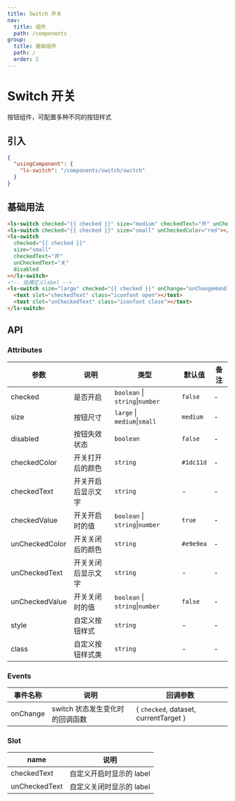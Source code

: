 ```yaml
---
title: Switch 开关
nav:
  title: 组件
  path: /components
group:
  title: 基础组件
  path: /
  order: 2
---
```


# Switch 开关

按钮组件，可配置多种不同的按钮样式

## 引入

```json
{
  "usingComponent": {
    "ls-switch": "/components/switch/switch"
  }
}
```

## 基础用法

```html
<ls-switch checked="{{ checked }}" size="medium" checkedText="开" unCheckedText="关"></ls-switch>
<ls-switch checked="{{ checked }}" size="small" unCheckedColor="red"></ls-switch>
<ls-switch
  checked="{{ checked }}"
  size="small"
  checkedText="开"
  unCheckedText="关"
  disabled
></ls-switch>
<!-- 插槽定义label -->
<ls-switch size="large" checked="{{ checked }}" onChange="onChangeHandler">
  <text slot="checkedText" class="iconfont open"></text>
  <text slot="unCheckedText" class="iconfont close"></text>
</ls-switch>
```

## API

### Attributes

| 参数           | 说明               | 类型                            | 默认值    | 备注 |
| -------------- | ------------------ | ------------------------------- | --------- | ---- |
| checked        | 是否开启           | `boolean` \| `string`\|`number` | `false`   | -    |
| size           | 按钮尺寸           | `large` \| `medium`\|`small`    | `medium`  | -    |
| disabled       | 按钮失效状态       | `boolean`                       | `false`   | -    |
| checkedColor   | 开关打开后的颜色   | `string`                        | `#1dc11d` | -    |
| checkedText    | 开关开启后显示文字 | `string`                        | -         | -    |
| checkedValue   | 开关开启时的值     | `boolean` \| `string`\|`number` | `true`    | -    |
| unCheckedColor | 开关关闭后的颜色   | `string`                        | `#e9e9ea` | -    |
| unCheckedText  | 开关关闭后显示文字 | `string`                        | -         | -    |
| unCheckedValue | 开关关闭时的值     | `boolean` \| `string`\|`number` | `false`   | -    |
| style          | 自定义按钮样式     | `string`                        | -         | -    |
| class          | 自定义按钮样式类   | `string`                        | -         | -    |

### Events

| 事件名称 | 说明                            | 回调参数                              |
| -------- | ------------------------------- | ------------------------------------- |
| onChange | switch 状态发生变化时的回调函数 | { `checked`, dataset, currentTarget } |

### Slot

| name          | 说明                     |
| ------------- | ------------------------ |
| checkedText   | 自定义开启时显示的 label |
| unCheckedText | 自定义关闭时显示的 label |
